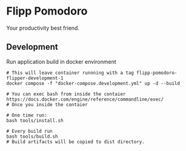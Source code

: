 # Flipp Pomodoro

Your productivity best friend.

## Development

Run application build in docker environment
```shell
# This will leave container runnning with a tag flipp-pomodoro-flipper-development-1
docker compose -f "docker-compose.development.yml" up -d --build

# You can exec bash from inside the contaier https://docs.docker.com/engine/reference/commandline/exec/
# Once you inside the contaier

# One time run:
bash tools/install.sh

# Every build run
bash tools/build.sh
# Build artifacts will be copied to dist directory.
```